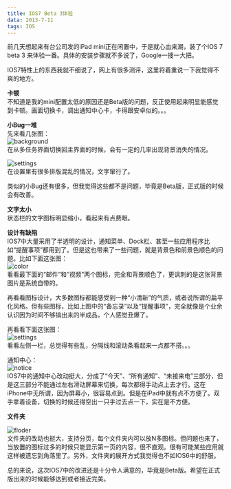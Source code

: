 ```yaml
---
title: IOS7 Beta 3体验
data: 2013-7-11
tags: IOS
---
```


前几天想起来有台公司发的iPad mini正在闲置中，于是就心血来潮，装了个IOS 7 beta 3 来体验一番。具体的安装步骤就不多说了，Google一搜一大把。

IOS7特性上的东西我就不细说了，网上有很多测评，这里将着重说一下我觉得不爽的地方。

**卡顿**  
不知道是我的mini配置太低的原因还是Beta版的问题，反正使用起来明显能感觉到卡顿。画面切换卡，调出通知中心卡，卡得跟安卓似的。。。

**小Bug一堆**  
先来看几张图：  
![background](/static/img/ios7/background.png)   
在从多任务界面切换回主界面的时候，会有一定的几率出现背景消失的情况。    

![settings](/static/img/ios7/settings.png)  
在设置里有很多排版混乱的情况，文字窜行了。  

类似的小Bug还有很多，但我觉得这些都不是问题，毕竟是Beta版，正式版的时候会有改善。

**文字太小**   
状态栏的文字图标明显缩小，看起来有点费眼。

**设计有缺陷**  
IOS7中大量采用了半透明的设计，通知菜单、Dock栏、甚至一些应用程序比如“提醒事项”都用到了。但是这也带来了一些问题，就是背景色和前景色顺色的问题。比如下面这张图：   
![color](/static/img/ios7/dock.png)    
看看最下面的“邮件”和“视频”两个图标，完全和背景顺色了，更讽刺的是这张背景图片是系统自带的。     

再看看图标设计，大多数图标都能感受到一种“小清新”的气质，或者说所谓的扁平化风格。但有些图标，比如上图中的“备忘录”以及“提醒事项”，完全就像是个业余认识因为时间不够搞出来的半成品，个人感觉丑爆了。   

再看看下面这张图：   
![settings](/static/img/ios7/settings2.png)   
看看左侧一栏，总觉得有些乱，分隔线和滚动条看起来一点都不搭。。。   

通知中心：   
![notice](/static/img/ios7/notification.png)   
IOS7中的通知中心改动挺大，分成了“今天”、“所有通知”、“未接来电”三部分，但是这三部分不能通过左右滑动屏幕来切换，每次都得手动点上去才行。这在iPhone中无所谓，因为屏幕小，很容易点到。但是在iPad中就有点不方便了。双手拿着设备，切换的时候还得空出一只手过去点一下，实在是不方便。

**文件夹**  

![floder](/static/img/ios7/floder.png)  
文件夹的改动也挺大，支持分页，每个文件夹内可以放N多图标。但问题也来了，当放置的图标过多的时候只能显示第一页的内容，很不直观。很有可能某些应用就这样被遗忘到角落里了。另外，文件夹的展开方式我觉得也不如IOS6中的舒服。

总的来说，这次IOS7中的改进还是十分令人满意的，毕竟是Beta版。希望在正式版出来的时候能够达到或者接近完美。
